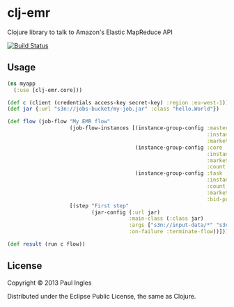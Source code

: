 # clj-emr

Clojure library to talk to Amazon's Elastic MapReduce API

[![Build Status](https://travis-ci.org/pingles/clj-emr.png)](https://travis-ci.org/pingles/clj-emr)

## Usage

```clojure
(ns myapp
  (:use [clj-emr.core]))

(def c (client (credentials access-key secret-key) :region :eu-west-1))
(def jar {:url "s3n://jobs-bucket/my-job.jar" :class "hello.World"})

(def flow (job-flow "My EMR flow"
                    (job-flow-instances [(instance-group-config :master
                                                                :instance-type :m1.medium
                                                                :market :on-demand)
                                         (instance-group-config :core
                                                                :instance-type :m1.small
                                                                :market :on-demand
                                                                :count 5)
                                         (instance-group-config :task
                                                                :instance-type :cc2.8xlarge
                                                                :count 10
                                                                :market :spot
                                                                :bid-price 0.5)])
                    [(step "First step"
                           (jar-config (:url jar)
                                       :main-class (:class jar)
                                       :args ["s3n://input-data/*" "s3n://output-data"]
                                       :on-failure :terminate-flow))]))

(def result (run c flow))
```

## License

Copyright &copy; 2013 Paul Ingles

Distributed under the Eclipse Public License, the same as Clojure.
